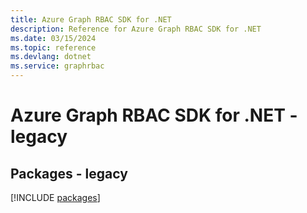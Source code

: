 ```yaml
---
title: Azure Graph RBAC SDK for .NET
description: Reference for Azure Graph RBAC SDK for .NET
ms.date: 03/15/2024
ms.topic: reference
ms.devlang: dotnet
ms.service: graphrbac
---
```

# Azure Graph RBAC SDK for .NET - legacy
## Packages - legacy
[!INCLUDE [packages](graph-rbac-index.md)]
